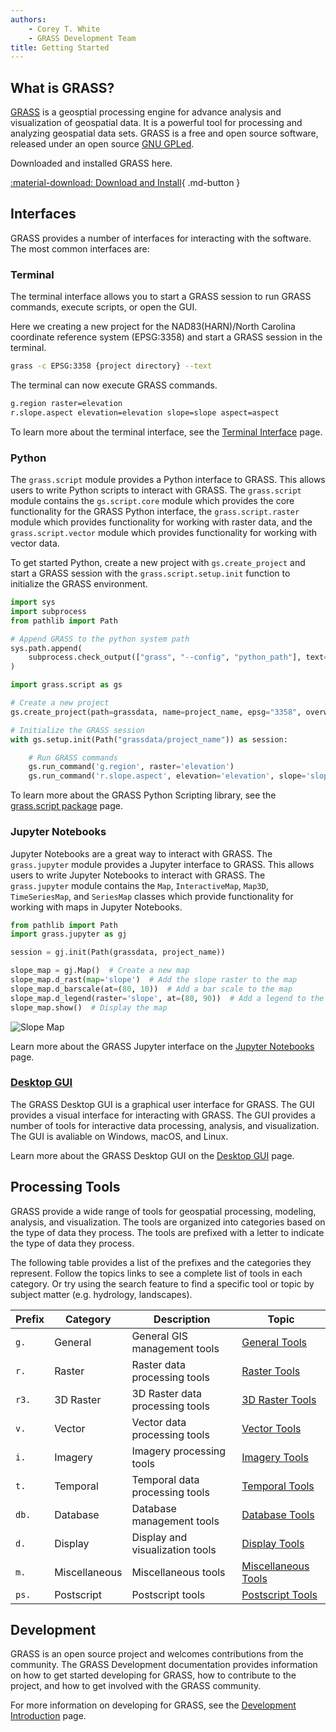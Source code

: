 ```yaml
---
authors: 
    - Corey T. White
    - GRASS Development Team
title: Getting Started
---
```


## What is GRASS?

[GRASS](https://grass.osgeo.org/) is a geosptial processing engine for
advance analysis and visualization of geospatial data. It is a powerful tool for
processing and analyzing geospatial data sets. GRASS is a free and open source
software, released under an open source [GNU GPLed](https://www.gnu.org/licenses/gpl.html).

Downloaded and installed GRASS here.

<!-- markdownlint-disable-next-line MD013 -->
[:material-download: Download and Install](https://grass.osgeo.org/download/){ .md-button }

## Interfaces

GRASS provides a number of interfaces for interacting with the software. The
most common interfaces are:

### Terminal

The terminal interface allows you to start a GRASS session to run GRASS
commands, execute scripts, or open the GUI.

Here we creating a new project for the NAD83(HARN)/North Carolina coordinate
reference system (EPSG:3358) and start a GRASS session in the terminal.

```sh
grass -c EPSG:3358 {project directory} --text
```

The terminal can now execute GRASS commands.

```sh
g.region raster=elevation
r.slope.aspect elevation=elevation slope=slope aspect=aspect
```

To learn more about the terminal interface, see the
[Terminal Interface](terminalintro.md) page.

### Python

The `grass.script` module provides a Python interface to GRASS. This allows
users to write Python scripts to interact with GRASS. The `grass.script` module
contains the `gs.script.core` module which provides the core functionality for the
GRASS Python interface, the `grass.script.raster` module which provides
functionality for working with raster data, and the `grass.script.vector` module
which provides functionality for working with vector data.

To get started Python, create a new project with `gs.create_project` and start a
GRASS session with the `grass.script.setup.init` function to initialize the
GRASS environment.

```python
import sys
import subprocess
from pathlib import Path

# Append GRASS to the python system path
sys.path.append(
    subprocess.check_output(["grass", "--config", "python_path"], text=True).strip()
)

import grass.script as gs

# Create a new project
gs.create_project(path=grassdata, name=project_name, epsg="3358", overwrite=False)

# Initialize the GRASS session
with gs.setup.init(Path("grassdata/project_name")) as session:

    # Run GRASS commands
    gs.run_command('g.region', raster='elevation')
    gs.run_command('r.slope.aspect', elevation='elevation', slope='slope', aspect='aspect')
```

To learn more about the GRASS Python Scripting library, see the
[grass.script package](pythonintro.md) page.

### Jupyter Notebooks

Jupyter Notebooks are a great way to interact with GRASS. The `grass.jupyter`
module provides a Jupyter interface to GRASS. This allows users to write Jupyter
Notebooks to interact with GRASS. The `grass.jupyter` module contains the `Map`,
`InteractiveMap`, `Map3D`, `TimeSeriesMap`, and `SeriesMap` classes which
provide functionality for working with maps in Jupyter Notebooks.

```python
from pathlib import Path
import grass.jupyter as gj

session = gj.init(Path(grassdata, project_name))

slope_map = gj.Map()  # Create a new map
slope_map.d_rast(map='slope')  # Add the slope raster to the map
slope_map.d_barscale(at=(80, 10))  # Add a bar scale to the map
slope_map.d_legend(raster='slope', at=(80, 90))  # Add a legend to the map
slope_map.show()  # Display the map
```

![Slope Map](r_slope_aspect_slope.png)

Learn more about the GRASS Jupyter interface on the
[Jupyter Notebooks](jupyterintro.md) page.

### [Desktop GUI](wxguiintro.md)

The GRASS Desktop GUI is a graphical user interface for GRASS. The GUI provides
a visual interface for interacting with GRASS. The GUI provides a number of tools
for interactive data processing, analysis, and visualization. The GUI is
avaliable on Windows, macOS, and Linux.

Learn more about the GRASS Desktop GUI on the
[Desktop GUI](wxguiintro.md) page.

## Processing Tools

GRASS provide a wide range of tools for geospatial processing, modeling,
analysis, and visualization. The tools are organized into categories based
on the type of data they process. The tools are prefixed with a letter to
indicate the type of data they process.

The following table provides a list of the prefixes and the categories they represent.
Follow the topics links to see a complete list of tools in each category. Or try
using the search feature to find a specific tool or topic by subject
matter (e.g. hydrology, landscapes).

| Prefix | Category                         | Description                        | Topic                                      |
|--------|----------------------------------|------------------------------------|-------------------------------------------|
| `g.`   | General                          | General GIS management tools       | [General Tools](general.md)               |
| `r.`   | Raster                           | Raster data processing tools       | [Raster Tools](raster.md)                 |
| `r3.`  | 3D Raster                        | 3D Raster data processing tools    | [3D Raster Tools](raster3d.md)            |
| `v.`   | Vector                           | Vector data processing tools       | [Vector Tools](vector.md)                 |
| `i.`   | Imagery                          | Imagery processing tools           | [Imagery Tools](imagery.md)               |
| `t.`   | Temporal                         | Temporal data processing tools     | [Temporal Tools](temporal.md)             |
| `db.`  | Database                         | Database management tools          | [Database Tools](database.md)             |
| `d.`   | Display                          | Display and visualization tools    | [Display Tools](display.md)               |
| `m.`   | Miscellaneous                    | Miscellaneous tools                | [Miscellaneous Tools](miscellaneous.md)   |
| `ps.`  | Postscript                       | Postscript tools                   | [Postscript Tools](postscript.md)         |

## Development

GRASS is an open source project and welcomes contributions from the community.
The GRASS Development documentation provides information on how to get started
developing for GRASS, how to contribute to the project, and how to get involved
with the GRASS community.

For more information on developing for GRASS, see the
[Development Introduction](developmentintro.md) page.
